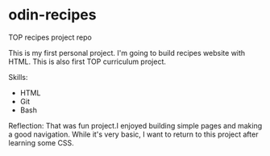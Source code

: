 # odin-recipes
TOP recipes project repo

This is my first personal project. I'm going to build recipes website with HTML.
This is also first TOP curriculum project. 

Skills:
- HTML
- Git
- Bash

Reflection: 
That was fun project.I enjoyed building simple pages and making a good navigation. While it's very basic, I want to return to this project after learning some CSS.

